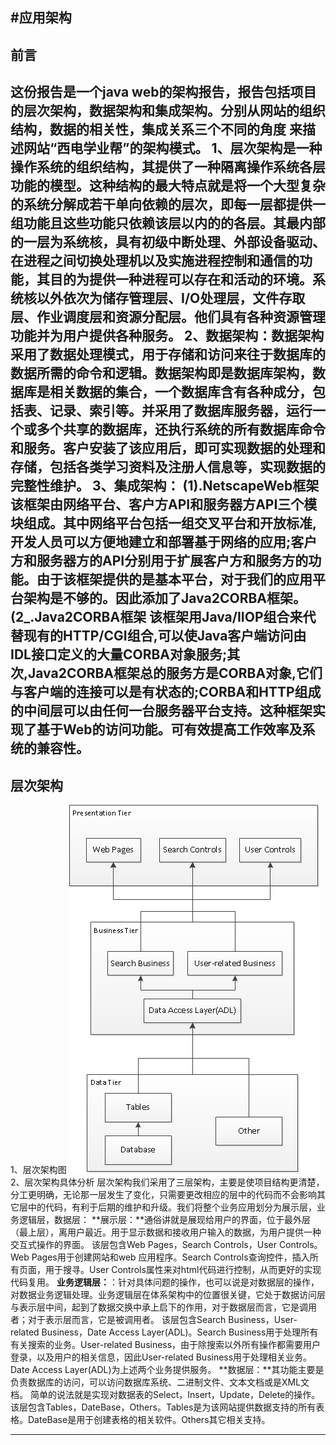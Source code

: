 
#应用架构
-------------------
## 前言

这份报告是一个java web的架构报告，报告包括项目的层次架构，数据架构和集成架构。分别从网站的组织结构，数据的相关性，集成关系三个不同的角度
来描述网站“西电学业帮”的架构模式。
1、层次架构是一种操作系统的组织结构，其提供了一种隔离操作系统各层功能的模型。这种结构的最大特点就是将一个大型复杂的系统分解成若干单向依赖的层次，即每一层都提供一组功能且这些功能只依赖该层以内的的各层。其最内部的一层为系统核，具有初级中断处理、外部设备驱动、在进程之间切换处理机以及实施进程控制和通信的功能，其目的为提供一种进程可以存在和活动的环境。系统核以外依次为储存管理层、I/O处理层，文件存取层、作业调度层和资源分配层。他们具有各种资源管理功能并为用户提供各种服务。
2、数据架构：数据架构采用了数据处理模式，用于存储和访问来往于数据库的数据所需的命令和逻辑。数据架构即是数据库架构，数据库是相关数据的集合，一个数据库含有各种成分，包括表、记录、索引等。并采用了数据库服务器，运行一个或多个共享的数据库，还执行系统的所有数据库命令和服务。客户安装了该应用后，即可实现数据的处理和存储，包括各类学习资料及注册人信息等，实现数据的完整性维护。
3、集成架构：
(1).NetscapeWeb框架 
该框架由网络平台、客户方API和服务器方API三个模块组成。其中网络平台包括一组交叉平台和开放标准,开发人员可以方便地建立和部署基于网络的应用;客户方和服务器方的API分别用于扩展客户方和服务方的功能。由于该框架提供的是基本平台，对于我们的应用平台架构是不够的。因此添加了Java2CORBA框架。
(2_.Java2CORBA框架
该框架用Java/IIOP组合来代替现有的HTTP/CGI组合,可以使Java客户端访问由IDL接口定义的大量CORBA对象服务;其次,Java2CORBA框架总的服务方是CORBA对象,它们与客户端的连接可以是有状态的;CORBA和HTTP组成的中间层可以由任何一台服务器平台支持。这种框架实现了基于Web的访问功能。可有效提高工作效率及系统的兼容性。
-------------------
## 层次架构
1、层次架构图
![Alt text](./层次结构.png)
2、层次架构具体分析
层次架构我们采用了三层架构，主要是使项目结构更清楚，分工更明确，无论那一层发生了变化，只需要更改相应的层中的代码而不会影响其它层中的代码，有利于后期的维护和升级。我们将整个业务应用划分为展示层，业务逻辑层，数据层：
**展示层：**通俗讲就是展现给用户的界面，位于最外层（最上层），离用户最近。用于显示数据和接收用户输入的数据，为用户提供一种交互式操作的界面。
该层包含Web Pages，Search Controls，User Controls。Web Pages用于创建网站和web 应用程序。Search Controls查询控件，插入所有页面，用于搜寻。User Controls属性来对html代码进行控制，从而更好的实现代码复用。
**业务逻辑层：**：针对具体问题的操作，也可以说是对数据层的操作，对数据业务逻辑处理。业务逻辑层在体系架构中的位置很关键，它处于数据访问层与表示层中间，起到了数据交换中承上启下的作用，对于数据层而言，它是调用者；对于表示层而言，它是被调用者。
该层包含Search Business，User-related Business，Date Access Layer(ADL)。Search Business用于处理所有有关搜索的业务。User-related Business，由于除搜索以外所有操作都需要用户登录，以及用户的相关信息，因此User-related Business用于处理相关业务。Date Access Layer(ADL)为上述两个业务提供服务。
**数据层：**其功能主要是负责数据库的访问，可以访问数据库系统、二进制文件、文本文档或是XML文档。 简单的说法就是实现对数据表的Select，Insert，Update，Delete的操作。
该层包含Tables，DateBase，Others。Tables是为该网站提供数据支持的所有表格。DateBase是用于创建表格的相关软件。Others其它相关支持。



-------------------
